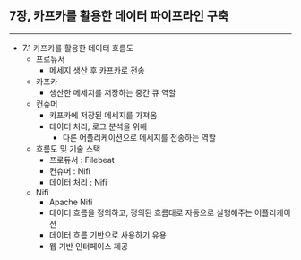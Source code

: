 ## 7장, 카프카를 활용한 데이터 파이프라인 구축
---
- 7.1 카프카를 활용한 데이터 흐름도
    - 프로듀서
        - 메세지 생산 후 카프카로 전송
    - 카프카
        - 생산한 메세지를 저장하는 중간 큐 역할
    - 컨슈머
        - 카프카에 저장된 메세지를 가져옴
        - 데이터 처리, 로그 분석을 위해
            - 다른 어플리케이션으로 메세지를 전송하는 역할
    - 흐름도 및 기술 스택
        - 프로듀서 : Filebeat
        - 컨슈머 : Nifi
        - 데이터 처리 : Nifi
    - Nifi
        - Apache Nifi
        - 데이터 흐름을 정의하고, 정의된 흐름대로 자동으로 실행해주는 어플리케이션
        - 데이터 흐름 기반으로 사용하기 유용
        - 웹 기반 인터페이스 제공